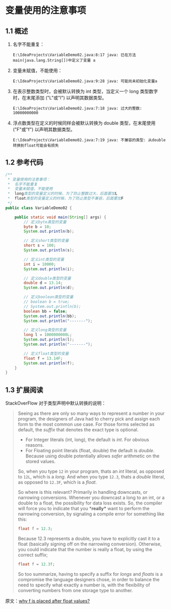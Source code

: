 # 变量使用的注意事项

## 1.1 概述

1. 名字不能重复：

   `E:\IdeaProjects\VariableDemo02.java:8:17
   java: 已在方法 main(java.lang.String[])中定义了变量 a`
   
2. 变量未赋值，不能使用：

   `E:\IdeaProjects\VariableDemo02.java:9:28
   java: 可能尚未初始化变量a`
   
3. 在表示整数类型时，会被默认转换为 int 类型，当定义一个 long 类型数字时，在末尾添加 ("L"或"l") 以声明其数据类型。

   `E:\IdeaProjects\VariableDemo02.java:7:18
   java: 过大的整数: 10000000000`
   
4. 浮点数类型在定义的时候同样会被默认转换为 double 类型，在末尾使用 ("F"或"f") 以声明其数据类型。

   `E:\IdeaProjects\VariableDemo02.java:7:19
   java: 不兼容的类型: 从double转换到float可能会有损失`

## 1.2 参考代码

```java
/**
 * 变量使用的注意事项：
 *  名字不能重复
 *  变量未赋值，不能使用
 *  long类型的变量定义的时候，为了防止整数过大，后面要加L
 *  float类型的变量定义的时候，为了防止类型不兼容，后面要加F
 */
public class VariableDemo02 {

    public static void main(String[] args) {
        // 定义byte类型的变量
        byte b = 10;
        System.out.println(b);

        // 定义short类型的变量
        short s = 100;
        System.out.println(s);

        // 定义int类型的变量
        int i = 10000;
        System.out.println(i);

        // 定义double类型的变量
        double d = 13.14;
        System.out.println(d);

        // 定义boolean类型的变量
        // boolean b = true;
        // System.out.println(b);
        boolean bb = false;
        System.out.println(bb);
        System.out.println("-------");

        // 定义long类型的变量
        long l = 1000000000L;
        System.out.println(l);
        System.out.println("-------");

        // 定义float类型的变量
        float f = 13.14F;
        System.out.println(f);
    }
}
```

## 1.3 扩展阅读

StackOverFlow 对于类型声明中默认转换的说明：

> Seeing as there are only so many ways to represent a number in your program, the designers of Java had to cherry pick and assign each form to the most common use case. For those forms selected as default, the *suffix* that denotes the exact type is optional.
>
> - For Integer literals (int, long), the default is *int*. For obvious reasons.
> - For Floating point literals (float, double) the default is *double*. Because using double potentially allows *safer* arithmetic on the stored values.
>
> 
>
> So, when you type `12` in your program, thats an *int* literal, as opposed to `12L`, which is a *long*. And when you type `12.3`, thats a *double* literal, as opposed to `12.3F`, which is a *float*.
>
> So where is this relevant? Primarily in handling downcasts, or narrowing conversions. Whenever you downcast a long to an int, or a double to a float, the possibility for data loss exists. So, the compiler will force you to indicate that you ***really\*** want to perform the narrowing conversion, by signaling a compile error for something like this:
>
> ```java
> float f = 12.3;
> ```
>
> 
>
> Because 12.3 represents a double, you have to explicitly cast it to a float (basically signing off on the narrowing conversion). Otherwise, you could indicate that the number is really a float, by using the correct suffix;
>
> ```java
> float f = 12.3f;
> ```
>
> 
>
> So too summarize, having to specify a suffix for *longs* and *floats* is a compromise the language designers chose, in order to balance the need to specify what exactly a number is, with the flexibility of converting numbers from one storage type to another.

 原文：[why f is placed after float values?](https://stackoverflow.com/questions/9748160/why-f-is-placed-after-float-values)







